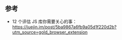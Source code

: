 ## 参考
  - 12 个评估 JS 库你需要关心的事：https://juejin.im/post/5ba9867a6fb9a05d1f220d2b?utm_source=gold_browser_extension